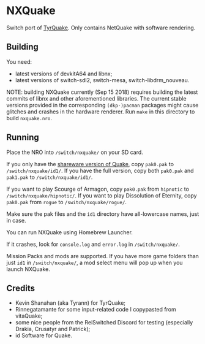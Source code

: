 # NXQuake
Switch port of [TyrQuake](https://disenchant.net/tyrquake/).
Only contains NetQuake with software rendering.

## Building
You need:
* latest versions of devkitA64 and libnx;
* latest versions of switch-sdl2, switch-mesa, switch-libdrm_nouveau.

NOTE: building NXQuake currently (Sep 15 2018) requires building the latest commits of libnx and other aforementioned libraries. The current stable versions provided in the corresponding `(dkp-)pacman` packages might cause glitches and crashes in the hardware renderer.
Run `make` in this directory to build `nxquake.nro`.

## Running
Place the NRO into `/switch/nxquake/` on your SD card.

If you only have the [shareware version of Quake](ftp://ftp.idsoftware.com/idstuff/quake/quake106.zip), copy `pak0.pak` to `/switch/nxquake/id1/`.
If you have the full version, copy both `pak0.pak` and `pak1.pak` to `/switch/nxquake/id1/`.

If you want to play Scourge of Armagon, copy `pak0.pak` from `hipnotic` to `/switch/nxquake/hipnotic/`.
If you want to play Dissolution of Eternity, copy `pak0.pak` from `rogue` to `/switch/nxquake/rogue/`.

Make sure the pak files and the `id1` directory have all-lowercase names, just in case.

You can run NXQuake using Homebrew Launcher.

If it crashes, look for `console.log` and `error.log` in `/switch/nxquake/`.

Mission Packs and mods are supported. If you have more game folders than just `id1` in `/switch/nxquake/`, a mod select menu will pop up when you launch NXQuake.

## Credits
* Kevin Shanahan (aka Tyrann) for TyrQuake;
* Rinnegatamante for some input-related code I copypasted from vitaQuake;
* some nice people from the ReiSwitched Discord for testing (especially Drakia, Crusatyr and Patrick);
* id Software for Quake.
